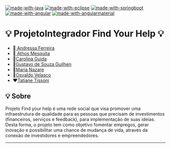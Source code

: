 [![made-with-java](https://img.shields.io/badge/Made%20with-mysql-1f425f.svg)](https://www.mysql.com/)
[![made-with-eclipse](https://img.shields.io/badge/Made%20with-eclipse-1f425f.svg)](https://www.eclipse.org/)
[![made-with-springboot](https://img.shields.io/badge/Made%20with-SpringBoot-1f425f.svg)](https://spring.io/projects/spring-boot)
[![made-with-angular](https://img.shields.io/badge/Made%20with-angular-1f425f.svg)](https://angular.io/)
[![made-with-angularmaterial](https://img.shields.io/badge/Made%20with-AngularMaterial-1f425f.svg)](https://material.angular.io/)

# :bulb: ProjetoIntegrador Find Your Help :bulb:

- :art:<a href = "https://github.com/Andressaffs"> Andressa Ferreira </a>
- :loudspeaker:<a href = "https://github.com/athosgpm"> Athos Mesquita </a>
- :book:<a href = "https://github.com/Carolguida">Carolina Guida</a>
- :tophat:<a href = "https://github.com/GUSTAVO-GUILHEN">Gustavo de Souza Guilhen</a>
- :crown:<a href = "https://github.com/MariaNazar">Maria Nazare</a>
- :rocket:<a href = "https://github.com/Velasco18">Osvaldo Velasco</a>
- :hearts:<a href = "https://github.com/tatiantunes">Tatiane Tissoni</a>


##  :bulb: Sobre 
Projeto Find your help é uma rede social que visa promover uma infraestrutura de qualidade para as pessoas que precisam de investimentos (financeiros, serviços e feedback), para implementação de suas ideias. Desta forma, o projeto tem como objetivo fomentar empregos, gerar inovação e possibilitar uma chance de mudança de vida, através da conexão de investidores e empreendedores.
<hr>

